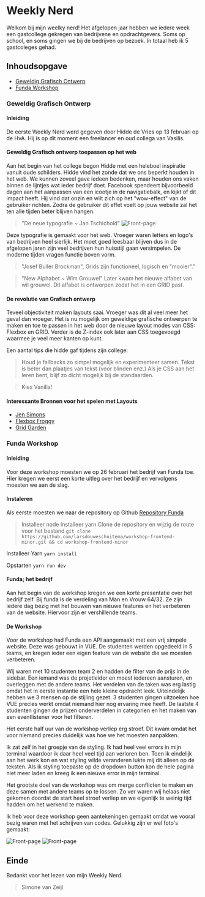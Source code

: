 # Weekly Nerd

Welkom bij mijn weelky nerd! Het afgelopen jaar hebben we iedere week een gastcollege gekregen van bedrijvene en opdrachtgevers. Soms op school, en soms gingen we bij de bedrijven op bezoek. In totaal heb ik 5 gastcoleges gehad.

## Inhoudsopgave

- [Geweldig Grafisch Ontwerp](#Geweldig-Grafisch-Ontwerp)
- [Funda Workshop](#Funda-Workshop)

### Geweldig Grafisch Ontwerp

#### Inleiding

De eerste Weekly Nerd werd gegeven door Hidde de Vries op 13 februari op de HvA. Hij is op dit moment een freelancer en oud collega van Vasilis.

#### Geweldig Grafisch ontwerp toepassen op het web

Aan het begin van het college begon Hidde met een heleboel inspiratie vanuit oude schilders. Hidde vind het zonde dat we ons beperkt houden in het web. We kunnen zoveel gave iedeen bedenken, maar houden ons vaken binnen de lijntjes wat ieder bedrijf doet. Facebook spendeert bijvoorbeeld dagen aan het aanpassen van een icootje in de navigatiebalk, en kijkt of dit impact heeft. Hij vind dat onzin en wilt zich op het "wow-effect" van de gebruiker richten. Zodra de gebruiker dit effet voelt op jouw website zal het ten alle tijden beter blijven hangen.

> "De neue typografie ~ Jan Tschichold"
> ![Front-page](Sketchnote,Aantekningen/GeweldigGrafischOntwerp/jt.jpg)

Deze typografie is gemaakt voor het web. Vroeger waren letters en logo's van bedrijven heel sierlijk. Het moet goed leesbaar blijven dus in de afgelopen jaren zijn veel bedrijven hun huisstijl gaan versimpelen. De moderne tijden vragen functie boven vorm.

> "Josef Buller Brockman", Grids zijn functioneel, logisch en "mooier"."

> "New Alphabet ~ Wim Grouwel"
> Later kwam het nieuwe alfabet van wil grouwel. Dit alfabet is ontworpen zodat het in een GRID past.

#### De revolutie van Grafisch ontwerp

Teveel objectiviteit maken layouts saai. Vroeger was dit al veel meer het geval dan vroeger. Het is nu mogelijk om geweldige grafische ontwerpen te maken en toe te passen in het web door de nieuwe layout modes van CSS: Flexbox en GRID. Verder is de Z-index ook later aan CSS toegevoegd waarmee je veel meer kanten op kunt.

Een aantal tips die hidde gaf tijdens zijn college:

> Houd je fallbacks zo simpel mogelijk en experimenteer samen.
> Tekst is beter dan plaatjes van tekst (voor blinden enz.)
> Als je CSS aan het leren bent, blijf zo dicht mogelijk bij de standaarden.

> Kies Vanilla!

#### Interessante Bronnen voor het spelen met Layouts

- [Jen Simons](https://jensimmons.com/)
- [Flexbox Froggy](https://flexboxfroggy.com/)
- [Grid Garden](https://cssgridgarden.com/)

### Funda Workshop

#### Inleiding

Voor deze workshop moesten we op 26 februari het bedrijf van Funda toe. Hier kregen we eerst een korte uitleg over het bedrijf en vervolgens moesten we aan de slag.

#### Instaleren

Als eerste moesten we naar de repository op Github
[Repository Funda](https://github.com/larsdouweschuitema/workshop-frontend-minor)

> Installeer node
> Installeer yarn
> Clone de repository en wijzig de route voor het bestand
> `git clone https://github.com/larsdouweschuitema/workshop-frontend-minor.git && cd workshop-frontend-minor`

Installeer Yarn
`yarn install`

Opstarten
`yarn run dev`

#### Funda; het bedrijf

Aan het begin van de workshop kregen we een korte presentatie over het bedrijf zelf. Bij funda is de verdeling van Man en Vrouw 64/32. Ze zijn iedere dag bezig met het bouwen van nieuwe features en het verbeteren van de website. Hiervoor zijn er vershillende teams.

#### De Workshop

Voor de workshop had Funda een API aangemaakt met een vrij simpele website. Deze was gebouwt in VUE. De studenten werden opgedeeld in 5 teams, en kregen ieder een eigen feature van de website die we moesten verbeteren.

Wij waren met 10 studenten team 2 en hadden de filter van de prijs in de sidebar. Een iemand was de projetleider en moest iedereen aansturen, en overleggen met de andere teams. Het verdelen van de taken was erg lastig omdat het in eerste instantie een hele kleine opdracht leek. Uiteindelijk hebben we 3 mensen op de stijling gezet. 3 studenten gingen uitzoeken hoe VUE precies werkt omdat niemand hier nog ervaring mee heeft. De laatste 4 studenten gingen de prijzen onderverdelen in categorien en het maken van een eventlistener voor het filteren.

Het eerste half uur van de workshop verliep erg stroef. Dit kwam omdat het voor niemand precies duidelijk was hoe we het moesten aanpakken.

Ik zat zelf in het groepje van de styling. Ik had heel veel errors in mijn terminal waardoor ik daar heel veel tijd aan verloren ben. Toen ik eindelijk aan het werk kon en wat styling wilde veranderen lukte mij dit alleen op de teksten. Als ik styling toepaste op de dropdown button kon de hele pagina niet meer laden en kreeg ik een nieuwe error in mijn terminal.

Het grootste doel van de workshop was om merge conflicten te maken en deze samen met andere teams op te lossen. Zo ver waren wij helaas niet gekomen doordat de start heel stroef verliep en we eigenlijk te weinig tijd hadden om het werkend te maken.

Ik heb voor deze workshop geen aantekeningen gemaakt omdat we vooral bezig waren met het schrijven van codes. Gelukkig zijn er wel foto's gemaakt:

![Front-page](Sketchnote,Aantekningen/Funda/Funda1.jpg)
![Front-page](Sketchnote,Aantekningen/Funda/Funda2.jpeg)

## Einde

Bedankt voor het lezen van mijn Weekly Nerd.

> Simone van Zeijl
